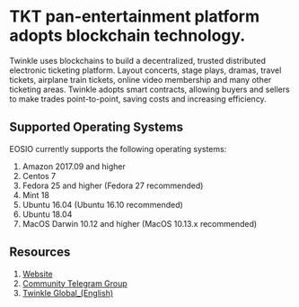 # TKT pan-entertainment platform adopts blockchain technology.

Twinkle uses blockchains to build a decentralized, trusted distributed electronic ticketing platform.
Layout concerts, stage plays, dramas, travel tickets, airplane train tickets, online video membership and many other ticketing areas. Twinkle adopts smart contracts, allowing buyers and sellers to make trades point-to-point, saving costs and increasing efficiency.



## Supported Operating Systems
EOSIO currently supports the following operating systems:  
1. Amazon 2017.09 and higher
2. Centos 7
3. Fedora 25 and higher (Fedora 27 recommended)
4. Mint 18
5. Ubuntu 16.04 (Ubuntu 16.10 recommended)
6. Ubuntu 18.04
7. MacOS Darwin 10.12 and higher (MacOS 10.13.x recommended)

## Resources
1. [Website](http://www.tkt-twinkle.com/)
1. [Community Telegram Group](https://t.me/twinkleV5) 
1. [Twinkle Global_(English)](https://t.me/twinkle_V6)



